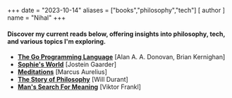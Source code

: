 +++
date = "2023-10-14"
aliases = ["books","philosophy","tech"]
[ author ]
  name = "Nihal"
+++

#### Discover my current reads below, offering insights into philosophy, tech, and various topics I'm exploring.

- **[The Go Programming Language](https://www.gopl.io/)** [Alan A. A. Donovan, Brian Kernighan]
- **[Sophie's World](https://www.amazon.in/Sophies-World-Novel-History-Philosophy-ebook/dp/B003TSDI0E)** [Jostein Gaarder]
- **[Meditations](https://www.amazon.in/Meditations-Penguin-Classics-Marcus-Aurelius/dp/0140449337)** [Marcus Aurelius]
- **[The Story of Philosophy](https://www.amazon.in/Story-Philosophy-Will-Durant/dp/9357005501)** [Will Durant]
- **[Man's Search For Meaning](https://www.amazon.in/Mans-Search-Meaning-Viktor-Frankl/dp/1846041244)** [Viktor Frankl]